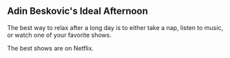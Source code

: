 ## Adin Beskovic's Ideal Afternoon

The best way to relax after a long day is to either take a nap, listen to music, or watch one of your favorite shows.

The best shows are on Netflix.